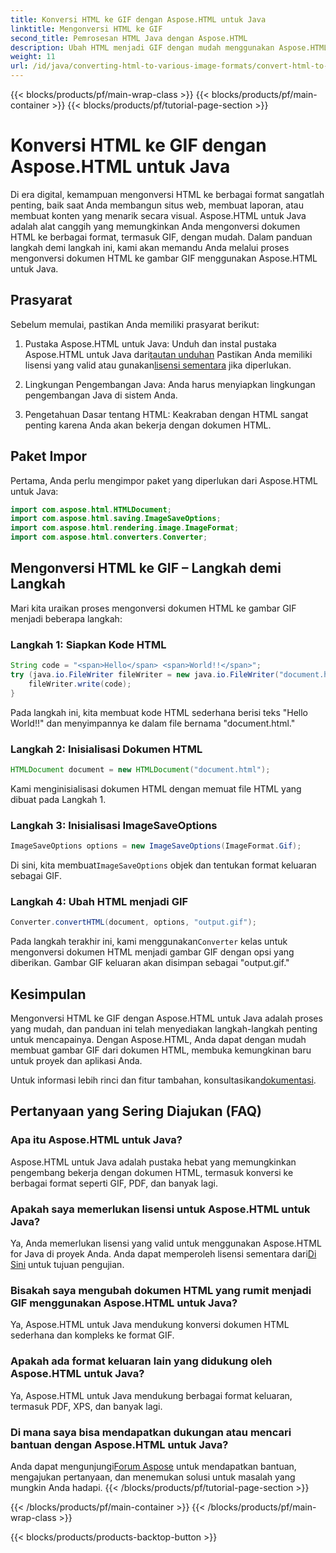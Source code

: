 ```yaml
---
title: Konversi HTML ke GIF dengan Aspose.HTML untuk Java
linktitle: Mengonversi HTML ke GIF
second_title: Pemrosesan HTML Java dengan Aspose.HTML
description: Ubah HTML menjadi GIF dengan mudah menggunakan Aspose.HTML untuk Java. Ciptakan gambar yang menakjubkan dari dokumen HTML. Mulailah sekarang!
weight: 11
url: /id/java/converting-html-to-various-image-formats/convert-html-to-gif/
---
```


{{< blocks/products/pf/main-wrap-class >}}
{{< blocks/products/pf/main-container >}}
{{< blocks/products/pf/tutorial-page-section >}}

# Konversi HTML ke GIF dengan Aspose.HTML untuk Java


Di era digital, kemampuan mengonversi HTML ke berbagai format sangatlah penting, baik saat Anda membangun situs web, membuat laporan, atau membuat konten yang menarik secara visual. Aspose.HTML untuk Java adalah alat canggih yang memungkinkan Anda mengonversi dokumen HTML ke berbagai format, termasuk GIF, dengan mudah. Dalam panduan langkah demi langkah ini, kami akan memandu Anda melalui proses mengonversi dokumen HTML ke gambar GIF menggunakan Aspose.HTML untuk Java.

## Prasyarat

Sebelum memulai, pastikan Anda memiliki prasyarat berikut:

1. Pustaka Aspose.HTML untuk Java: Unduh dan instal pustaka Aspose.HTML untuk Java dari[tautan unduhan](https://releases.aspose.com/html/java/) Pastikan Anda memiliki lisensi yang valid atau gunakan[lisensi sementara](https://purchase.aspose.com/temporary-license/) jika diperlukan.

2. Lingkungan Pengembangan Java: Anda harus menyiapkan lingkungan pengembangan Java di sistem Anda.

3. Pengetahuan Dasar tentang HTML: Keakraban dengan HTML sangat penting karena Anda akan bekerja dengan dokumen HTML.

## Paket Impor

Pertama, Anda perlu mengimpor paket yang diperlukan dari Aspose.HTML untuk Java:

```java
import com.aspose.html.HTMLDocument;
import com.aspose.html.saving.ImageSaveOptions;
import com.aspose.html.rendering.image.ImageFormat;
import com.aspose.html.converters.Converter;
```

## Mengonversi HTML ke GIF – Langkah demi Langkah

Mari kita uraikan proses mengonversi dokumen HTML ke gambar GIF menjadi beberapa langkah:

### Langkah 1: Siapkan Kode HTML

```java
String code = "<span>Hello</span> <span>World!!</span>";
try (java.io.FileWriter fileWriter = new java.io.FileWriter("document.html")) {
    fileWriter.write(code);
}
```

Pada langkah ini, kita membuat kode HTML sederhana berisi teks "Hello World!!" dan menyimpannya ke dalam file bernama "document.html."

### Langkah 2: Inisialisasi Dokumen HTML

```java
HTMLDocument document = new HTMLDocument("document.html");
```

Kami menginisialisasi dokumen HTML dengan memuat file HTML yang dibuat pada Langkah 1.

### Langkah 3: Inisialisasi ImageSaveOptions

```java
ImageSaveOptions options = new ImageSaveOptions(ImageFormat.Gif);
```

 Di sini, kita membuat`ImageSaveOptions` objek dan tentukan format keluaran sebagai GIF.

### Langkah 4: Ubah HTML menjadi GIF

```java
Converter.convertHTML(document, options, "output.gif");
```

 Pada langkah terakhir ini, kami menggunakan`Converter` kelas untuk mengonversi dokumen HTML menjadi gambar GIF dengan opsi yang diberikan. Gambar GIF keluaran akan disimpan sebagai "output.gif."

## Kesimpulan

Mengonversi HTML ke GIF dengan Aspose.HTML untuk Java adalah proses yang mudah, dan panduan ini telah menyediakan langkah-langkah penting untuk mencapainya. Dengan Aspose.HTML, Anda dapat dengan mudah membuat gambar GIF dari dokumen HTML, membuka kemungkinan baru untuk proyek dan aplikasi Anda.

 Untuk informasi lebih rinci dan fitur tambahan, konsultasikan[dokumentasi](https://reference.aspose.com/html/java/).

## Pertanyaan yang Sering Diajukan (FAQ)

### Apa itu Aspose.HTML untuk Java?
   Aspose.HTML untuk Java adalah pustaka hebat yang memungkinkan pengembang bekerja dengan dokumen HTML, termasuk konversi ke berbagai format seperti GIF, PDF, dan banyak lagi.

### Apakah saya memerlukan lisensi untuk Aspose.HTML untuk Java?
 Ya, Anda memerlukan lisensi yang valid untuk menggunakan Aspose.HTML for Java di proyek Anda. Anda dapat memperoleh lisensi sementara dari[Di Sini](https://purchase.aspose.com/temporary-license/) untuk tujuan pengujian.

### Bisakah saya mengubah dokumen HTML yang rumit menjadi GIF menggunakan Aspose.HTML untuk Java?
Ya, Aspose.HTML untuk Java mendukung konversi dokumen HTML sederhana dan kompleks ke format GIF.

### Apakah ada format keluaran lain yang didukung oleh Aspose.HTML untuk Java?
Ya, Aspose.HTML untuk Java mendukung berbagai format keluaran, termasuk PDF, XPS, dan banyak lagi.

### Di mana saya bisa mendapatkan dukungan atau mencari bantuan dengan Aspose.HTML untuk Java?
 Anda dapat mengunjungi[Forum Aspose](https://forum.aspose.com/) untuk mendapatkan bantuan, mengajukan pertanyaan, dan menemukan solusi untuk masalah yang mungkin Anda hadapi.
{{< /blocks/products/pf/tutorial-page-section >}}

{{< /blocks/products/pf/main-container >}}
{{< /blocks/products/pf/main-wrap-class >}}

{{< blocks/products/products-backtop-button >}}
